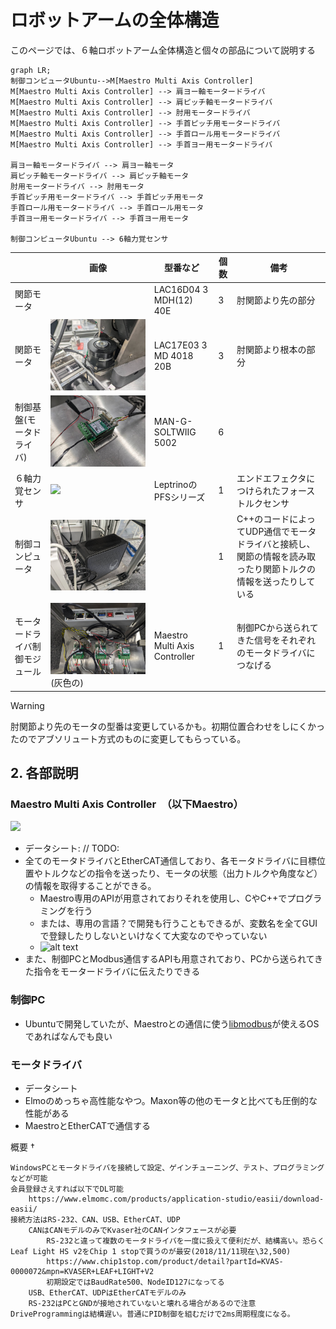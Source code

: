 # ロボットアームの全体構造

このページでは、６軸ロボットアーム全体構造と個々の部品について説明する



```mermaid
graph LR;
制御コンピュータUbuntu-->M[Maestro Multi Axis Controller]
M[Maestro Multi Axis Controller] --> 肩ヨー軸モータードライバ
M[Maestro Multi Axis Controller] --> 肩ピッチ軸モータードライバ
M[Maestro Multi Axis Controller] --> 肘用モータードライバ
M[Maestro Multi Axis Controller] --> 手首ピッチ用モータードライバ
M[Maestro Multi Axis Controller] --> 手首ロール用モータードライバ
M[Maestro Multi Axis Controller] --> 手首ヨー用モータードライバ

肩ヨー軸モータードライバ --> 肩ヨー軸モータ
肩ピッチ軸モータードライバ --> 肩ピッチ軸モータ
肘用モータードライバ --> 肘用モータ
手首ピッチ用モータードライバ --> 手首ピッチ用モータ
手首ロール用モータードライバ --> 手首ロール用モータ
手首ヨー用モータードライバ --> 手首ヨー用モータ

制御コンピュータUbuntu --> 6軸力覚センサ
```

| |画像|型番など | 個数| 備考|
| --- | --- | --- | --- | --- |
| 関節モータ| | LAC16D04 3 MDH(12) 40E | 3| 肘関節より先の部分 |
| 関節モータ | ![](/docs/img/motor-1.jpg)| LAC17E03 3 MD 4018 20B | 3| 肘関節より根本の部分 |
| 制御基盤(モータドライバ) | ![](/docs/img/motor-driver.jpg)| MAN-G-SOLTWIIG 5002 | 6| |
| ６軸力覚センサ | ![](https://www.leptrino.co.jp/img/SFS067XS122U.jpg) | LeptrinoのPFSシリーズ | 1| エンドエフェクタにつけられたフォーストルクセンサ|
| 制御コンピュータ |![](/docs/img/pc.jpg)||1|C++のコードによってUDP通信でモータドライバと接続し、関節の情報を読み取ったり関節トルクの情報を送ったりしている|
| モータードライバ制御モジュール |![](/docs/img/maestro.jpg)(灰色の) |Maestro Multi Axis Controller |1|制御PCから送られてきた信号をそれぞれのモータドライバにつなげる|

> [!WARNING]
>
> 肘関節より先のモータの型番は変更しているかも。初期位置合わせをしにくかったのでアブソリュート方式のものに変更してもらっている。



## 2. 各部説明

### Maestro Multi Axis Controller　（以下Maestro）

![](https://www.ethercat.org/images/product/elmo_maestro.jpg)

- データシート: // TODO:
- 全てのモータドライバとEtherCAT通信しており、各モータドライバに目標位置やトルクなどの指令を送ったり、モータの状態（出力トルクや角度など）の情報を取得することができる。
  - Maestro専用のAPIが用意されておりそれを使用し、CやC++でプログラミングを行う
  - または、専用の言語？で開発も行うこともできるが、変数名を全てGUIで登録したりしないといけなくて大変なのでやっていない
  - ![alt text](https://npm-ht.co.jp/_assets/wp-content/uploads/2019/11/img_ethercat.png)
- また、制御PCとModbus通信するAPIも用意されており、PCから送られてきた指令をモータードライバに伝えたりできる


### 制御PC

- Ubuntuで開発していたが、Maestroとの通信に使う[libmodbus](https://github.com/stephane/libmodbus)が使えるOSであればなんでも良い


### モータドライバ
- データシート
- Elmoのめっちゃ高性能なやつ。Maxon等の他のモータと比べても圧倒的な性能がある
- MaestroとEtherCATで通信する



概要 †

    WindowsPCとモータドライバを接続して設定、ゲインチューニング、テスト、プログラミングなどが可能
    会員登録さえすれば以下でDL可能
        https://www.elmomc.com/products/application-studio/easii/download-easii/
    接続方法はRS-232、CAN、USB、EtherCAT、UDP
        CANはCANモデルのみでKvaser社のCANインタフェースが必要
            RS-232と違って複数のモータドライバを一度に扱えて便利だが、結構高い。恐らくLeaf Light HS v2をChip 1 stopで買うのが最安(2018/11/11現在\32,500)
            https://www.chip1stop.com/product/detail?partId=KVAS-0000072&mpn=KVASER+LEAF+LIGHT+V2
            初期設定ではBaudRate500、NodeID127になってる
        USB、EtherCAT、UDPはEtherCATモデルのみ
        RS-232はPCとGNDが接地されていないと壊れる場合があるので注意
    DriveProgrammingは結構遅い。普通にPID制御を組むだけで2ms周期程度になる。



